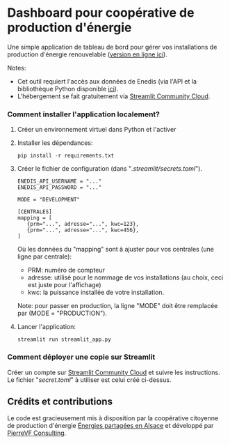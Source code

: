 # Dashboard pour coopérative de production d'énergie

Une simple application de tableau de bord pour gérer vos installations de production d'énergie renouvelable ([version en ligne ici](https://epa68-dashboards-v1.streamlit.app/)).

Notes:
- Cet outil requiert l'accès aux données de Enedis (via l'API et la bibliothèque Python disponible [ici](https://github.com/Pierre-VF/Enedis-data-io)).
- L'hébergement se fait gratuitement via [Streamlit Community Cloud](https://streamlit.io).

### Comment installer l'application localement?

1. Créer un environnement virtuel dans Python et l'activer

2. Installer les dépendances:

   ```
   pip install -r requirements.txt
   ```

3. Créer le fichier de configuration (dans "*.streamlit/secrets.toml*").
   
   ```
   ENEDIS_API_USERNAME = "..."
   ENEDIS_API_PASSWORD = "..."

   MODE = "DEVELOPMENT"

   [CENTRALES]
   mapping = [
      {prm="...", adresse="...", kwc=123},
      {prm="...", adresse="...", kwc=456},   
   ] 
   ```

   Où les données du "mapping" sont à ajuster pour vos centrales (une ligne par centrale):
   - PRM: numéro de compteur
   - adresse: utilisé pour le nommage de vos installations (au choix, ceci est juste pour l'affichage)
   - kwc: la puissance installée de votre installation.

   Note: pour passer en production, la ligne "MODE" doit être remplacée par (MODE =  "PRODUCTION").

4. Lancer l'application:

   ```
   streamlit run streamlit_app.py
   ```

### Comment déployer une copie sur Streamlit

Créer un compte sur [Streamlit Community Cloud](https://streamlit.io) et suivre les instructions. Le fichier "*secret.toml*" à utiliser est celui créé ci-dessus.

## Crédits et contributions

Le code est gracieusement mis à disposition par la coopérative citoyenne de production d'énergie [Énergies partagées en Alsace](https://energies-partagees-alsace.coop/) et développé par 
[PierreVF Consulting](https://www.pierrevf.consulting/).